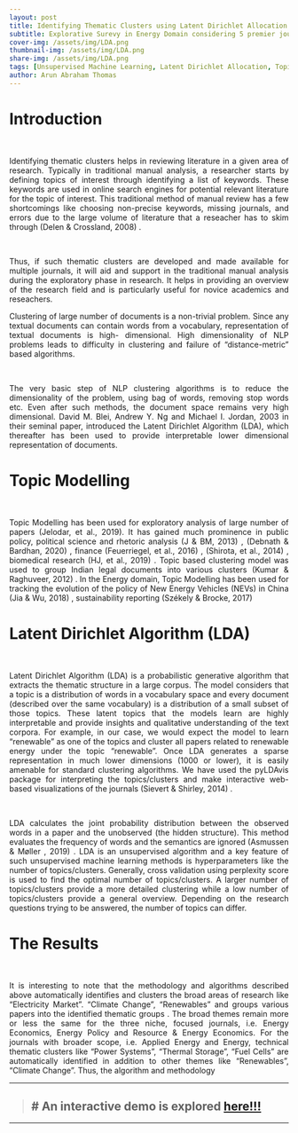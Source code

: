 ```yaml
---
layout: post
title: Identifying Thematic Clusters using Latent Dirichlet Allocation 
subtitle: Explorative Surevy in Energy Domain considering 5 premier journals over a period of 25 years
cover-img: /assets/img/LDA.png
thumbnail-img: /assets/img/LDA.png
share-img: /assets/img/LDA.png
tags: [Unsupervised Machine Learning, Latent Dirichlet Allocation, Topic Modelling, Text Analytics]
author: Arun Abraham Thomas
---
```


# Introduction

<br>

<div align="justify">

Identifying thematic clusters helps in reviewing literature in a given area of research.
Typically in traditional manual analysis, a researcher starts by defining topics of interest through
identifying a list of keywords. These keywords are used in online search engines for potential
relevant literature for the topic of interest. This traditional method of manual review has a few
shortcomings like choosing non-precise keywords, missing journals, and errors due to the large
volume of literature that a reseacher has to skim through (Delen & Crossland, 2008) .

</div>

<br>

<div align="justify">

Thus, if such thematic clusters are developed and made available for multiple journals, it
will aid and support in the traditional manual analysis during the exploratory phase in research. It
helps in providing an overview of the research field and is particularly useful for novice
academics and reseachers.

</div>


<div align="justify">

Clustering of large number of documents is a non-trivial problem. Since any textual
documents can contain words from a vocabulary, representation of textual documents is high-
dimensional. High dimensionality of NLP problems leads to difficulty in clustering and failure of
“distance-metric” based algorithms.

</div>

<br>

<div align="justify">

The very basic step of NLP clustering algorithms is to reduce the dimensionality of the
problem, using bag of words, removing stop words etc. Even after such methods, the document
space remains very high dimensional. David M. Blei, Andrew Y. Ng and Michael I. Jordan, 2003 
in their seminal paper, introduced the Latent Dirichlet Algorithm (LDA), which thereafter has
been used to provide interpretable lower dimensional representation of documents.

</div>




# Topic Modelling

<br>

<div align="justify">
  
Topic Modelling has been used for exploratory analysis of large number of papers
(Jelodar, et al., 2019). It has gained much prominence in public policy, political science
and rhetoric analysis (J & BM, 2013) , (Debnath &amp; Bardhan, 2020) , finance (Feuerriegel, et al.,
2016) , (Shirota, et al., 2014) , biomedical research (HJ, et al., 2019) . Topic based clustering
model was used to group Indian legal documents into various clusters (Kumar & Raghuveer,
2012) . In the Energy domain, Topic Modelling has been used for tracking the evolution of the
policy of New Energy Vehicles (NEVs) in China (Jia & Wu, 2018) , sustainability reporting
(Székely &  Brocke, 2017)

  
  </div>
  
# Latent Dirichlet Algorithm (LDA)

<br>

<div align="justify">

Latent Dirichlet Algorithm (LDA) is a probabilistic generative algorithm that extracts the
thematic structure in a large corpus. The model considers that a topic is a distribution of words in
a vocabulary space and every document (described over the same vocabulary) is a distribution of
a small subset of those topics. These latent topics that the models learn are highly interpretable
and provide insights and qualitative understanding of the text corpora. For example, in our case,
we would expect the model to learn “renewable” as one of the topics and cluster all papers
related to renewable energy under the topic “renewable”. Once LDA generates a sparse
representation in much lower dimensions (1000 or lower), it is easily amenable for standard clustering algorithms. We have used the pyLDAvis package for interpreting the topics/clusters
and make interactive web-based visualizations of the journals (Sievert & Shirley, 2014) .
  
</div>

<br>


<div align="justify">

LDA calculates the joint probability distribution between the observed words in a paper
and the unobserved (the hidden structure). This method evaluates the frequency of words and the
semantics are ignored (Asmussen & Møller , 2019) . LDA is an unsupervised algorithm and a key
feature of such unsupervised machine learning methods is hyperparameters like the number of
topics/clusters. Generally, cross validation using perplexity score is used to find the optimal
number of topics/clusters. A larger number of topics/clusters provide a more detailed clustering
while a low number of topics/clusters provide a general overview. Depending on the research
questions trying to be answered, the number of topics can differ.
  
 </div>


# The Results

<br>

<div align="justify">

It is interesting to note that the methodology and algorithms described above
automatically identifies and clusters the broad areas of research like “Electricity Market”.
“Climate Change”, “Renewables” and groups various papers into the identified thematic groups
. The broad themes remain more or less the same for the three
niche, focused journals, i.e. Energy Economics, Energy Policy and Resource &amp; Energy
Economics. For the journals with broader scope, i.e. Applied Energy and Energy, technical
thematic clusters like “Power Systems”, “Thermal Storage”, “Fuel Cells” are automatically
identified in addition to other themes like “Renewables”, “Climate Change”. Thus, the algorithm
and methodology


</div>

---



> ## # An  interactive demo is explored <a href="[https://arun-thomas.in/rul/](https://arun-thomas.in/Explorative-Survey-of-Papers-in-Energy/)">here!!!</a>



---
